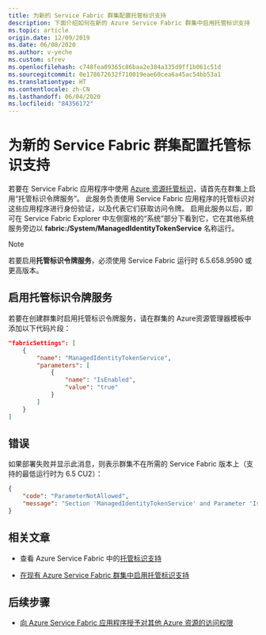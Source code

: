 ```yaml
---
title: 为新的 Service Fabric 群集配置托管标识支持
description: 下面介绍如何在新的 Azure Service Fabric 群集中启用托管标识支持
ms.topic: article
origin.date: 12/09/2019
ms.date: 06/08/2020
ms.author: v-yeche
ms.custom: sfrev
ms.openlocfilehash: c748fea09365c86baa2e384a335d9ff1b061c51d
ms.sourcegitcommit: 0e178672632f710019eae60cea6a45ac54bb53a1
ms.translationtype: HT
ms.contentlocale: zh-CN
ms.lasthandoff: 06/04/2020
ms.locfileid: "84356172"
---
```

<!--Verify successfully with New Deployment-->

# <a name="configure-managed-identity-support-for-a-new-service-fabric-cluster"></a>为新的 Service Fabric 群集配置托管标识支持

若要在 Service Fabric 应用程序中使用 [Azure 资源托管标识](../active-directory/managed-identities-azure-resources/overview.md)，请首先在群集上启用“托管标识令牌服务”。 此服务负责使用 Service Fabric 应用程序的托管标识对这些应用程序进行身份验证，以及代表它们获取访问令牌。 启用此服务以后，即可在 Service Fabric Explorer 中左侧窗格的“系统”部分下看到它，它在其他系统服务旁边以 **fabric:/System/ManagedIdentityTokenService** 名称运行。

> [!NOTE]
> 若要启用**托管标识令牌服务**，必须使用 Service Fabric 运行时 6.5.658.9590 或更高版本。  

## <a name="enable-the-managed-identity-token-service"></a>启用托管标识令牌服务

若要在创建群集时启用托管标识令牌服务，请在群集的 Azure资源管理器模板中添加以下代码片段：

```json
"fabricSettings": [
    {
        "name": "ManagedIdentityTokenService",
        "parameters": [
            {
                "name": "IsEnabled",
                "value": "true"
            }
        ]
    }
]
```

## <a name="errors"></a>错误

如果部署失败并显示此消息，则表示群集不在所需的 Service Fabric 版本上（支持的最低运行时为 6.5 CU2）：

```json
{
    "code": "ParameterNotAllowed",
    "message": "Section 'ManagedIdentityTokenService' and Parameter 'IsEnabled' is not allowed."
}
```

## <a name="related-articles"></a>相关文章

* 查看 Azure Service Fabric 中的[托管标识支持](./concepts-managed-identity.md)

* [在现有 Azure Service Fabric 群集中启用托管标识支持](./configure-existing-cluster-enable-managed-identity-token-service.md)

## <a name="next-steps"></a>后续步骤

<!--Not Avaialble on * [Deploy an Azure Service Fabric application with a system-assigned managed identity](./how-to-deploy-service-fabric-application-system-assigned-managed-identity.md)-->
<!--Not Avaialble on * [Deploy an Azure Service Fabric application with a user-assigned managed identity](./how-to-deploy-service-fabric-application-user-assigned-managed-identity.md)-->
<!--Not Avaialble on * [Leverage the managed identity of a Service Fabric application from service code](./how-to-managed-identity-service-fabric-app-code.md)-->

* [向 Azure Service Fabric 应用程序授予对其他 Azure 资源的访问权限](./how-to-grant-access-other-resources.md)

<!-- Update_Description: update meta properties, wording update, update link -->